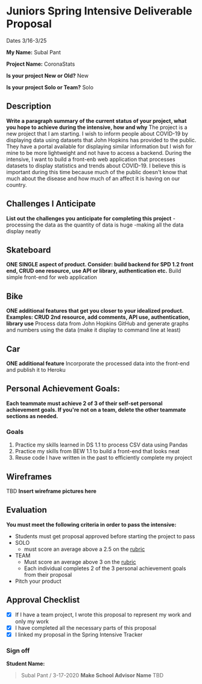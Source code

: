 # Juniors Spring Intensive Deliverable Proposal

Dates 3/16-3/25

**My Name:** 
Subal Pant

**Project Name:** 
CoronaStats

**Is your project New or Old?**
New

**Is your project Solo or Team?**
Solo

## Description

**Write a paragraph summary of the current status of your project, what you hope to achieve during the intensive, how and why**
The project is a new project that I am starting. I wish to inform people about COVID-19 by displaying data using datasets that John Hopkins has provided to the public.
They have a portal available for displaying similar information but I wish for mine to be more lightweight and not have to access a backend. During the intensive, I want
to build a front-enb web application that processes datasets to display statistics and trends about COVID-19. I believe this is important during this time because
much of the public doesn't know that much about the disease and how much of an affect it is having on our country.

## Challenges I Anticipate

**List out the challenges you anticipate for completing this project**
-processing the data as the quantity of data is huge
-making all the data display neatly

## Skateboard

**ONE SINGLE aspect of product. Consider: build backend for SPD 1.2 front end, CRUD one resource, use API or library, authentication etc.**
Build simple front-end for web application

## Bike
**ONE additional features that get you closer to your idealized product. Examples: CRUD 2nd resource, add comments, API use, authentication, library use**
Process data from John Hopkins GitHub and generate graphs and numbers using the data (make it display to command line at least)

## Car
**ONE additional feature**
Incorporate the processed data into the front-end and publish it to Heroku

## Personal Achievement Goals:

**Each teammate must achieve 2 of 3 of their self-set personal achievement goals. If you're not on a team, delete the other teammate sections as needed.**

### Goals

1. Practice my skills learned in DS 1.1 to process CSV data using Pandas
2. Practice my skills from BEW 1.1 to build a front-end that looks neat
3. Reuse code I have written in the past to efficiently complete my project


## Wireframes
TBD
**Insert wireframe pictures here**


## Evaluation

**You must meet the following criteria in order to pass the intensive:**

- Students must get proposal approved before starting the project to pass
- SOLO 
    - must score an average above a 2.5 on the [rubric]
- TEAM 
    - Must score an average above 3 on the [rubric]
    - Each individual completes 2 of the 3 personal achievement goals from their proposal
- Pitch your product

[rubric]:https://docs.google.com/document/d/1IOQDmohLBEBT-hyr-2vgw1mbZUNsq3fHxVfH0oRmVt0/edit


## Approval Checklist
- [x] If I have a team project, I wrote this proposal to represent my work and only my work
- [x] I have completed all the necessary parts of this proposal
- [x] I linked my proposal in the Spring Intensive Tracker

### Sign off

**Student Name:**                
> Subal Pant / 3-17-2020
**Make School Advisor Name**
> TBD